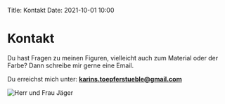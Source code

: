 Title: Kontakt
Date: 2021-10-01 10:00

# Kontakt

Du hast Fragen zu meinen Figuren, vielleicht auch zum Material oder der Farbe?
Dann schreibe mir gerne eine Email.

Du erreichst mich unter: **[karins.toepferstueble@gmail.com](mailto:karins.toepferstueble@gmail.com)**

![Herr und Frau Jäger]({static}/images/jaegers.jpg)
